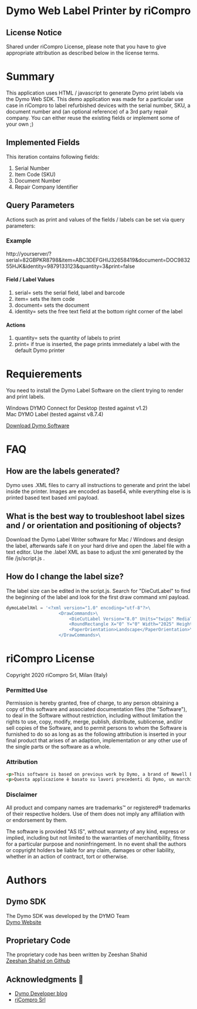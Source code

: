 # Dymo Web Label Printer by riCompro

## License Notice
Shared under riCompro License, please note that you have to give appropriate attribution as described below in the license terms.

# Summary
This application uses HTML / javascript to generate Dymo print labels via the Dymo Web SDK. This demo application was made for a particular use case in riCompro to label refurbished devices with the serial number, SKU, a document number and (an optional reference) of a 3rd party repair company. You can either reuse the existing fields or implement some of your own ;)

## Implemented Fields
This iteration contains following fields: 
1. Serial Number
2. Item Code (SKU)
3. Document Number
4. Repair Company Identifier

## Query Parameters
Actions such as print and values of the fields / labels can be set via query parameters:

### Example
http://yourserver/?serial=82GBPKR8798&item=ABC3DEFGHIJ32658419&document=DOC983255HJK&identity=9879133123&quantity=3&print=false

#### Field / Label Values 

1. serial=		sets the serial field, label and barcode
2. item=		sets the item code
3. document=	sets the document
4. identity=	sets the free text field at the bottom right corner of the label

#### Actions
1. quantity=	sets the quantity of labels to print
1. print=		if true is inserted, the page prints immediately a label with the default Dymo printer

# Requierements 

You need to install the Dymo Label Software on the client trying to render and print labels. 

Windows	DYMO Connect for Desktop (tested against v1.2)  
Mac		DYMO Label (tested against v8.7.4)  
  
[Download Dymo Software](https://www.dymo.com/en-US/dymo-user-guides)  

# FAQ

## How are the labels generated?
Dymo uses .XML files to carry all instructions to generate and print the label inside the printer. Images are encoded as base64, while everything else is is printed based text based xml payload.

## What is the best way to troubleshoot label sizes and / or orientation and positioning of objects?
Download the Dymo Label Writer software for Mac / Windows and design the label, afterwards safe it on your hard drive and open the .label file with a text editor. Use the .label XML as base to adjust the xml generated by the file /js/script.js . 

## How do I change the label size?
The label size can be edited in the script.js. Search for "DieCutLabel" to find the beginning of the label and look for the first draw command xml payload. 

```JavaScript
dymoLabelXml = '<?xml version="1.0" encoding="utf-8"?>\
                	<DrawCommands>\
                		<DieCutLabel Version="8.0" Units="twips" MediaType="Default">\
						<RoundRectangle X="0" Y="0" Width="2025" Height="5020" Rx="270" Ry="270"/>\
						<PaperOrientation>Landscape</PaperOrientation>\
                    </DrawCommands>\
```

# riCompro License

Copyright 2020 riCompro Srl, Milan (Italy)

### Permitted Use
Permission is hereby granted, free of charge, to any person obtaining a copy of this software and associated documentation files (the "Software"), to deal in the Software without restriction, including without limitation the rights to use, copy, modify, merge, publish, distribute, sublicense, and/or sell copies of the Software, and to permit persons to whom the Software is furnished to do so as long as as the following attribution is inserted in your final product that arises of an adaption, implementation or any other use of the single parts or the software as a whole.

### Attribution
```html
<p>This software is based on previous work by Dymo, a brand of Newell Brands Inc., and riCompro. <a href="https://www.ricompro.it/">riCompro buys and sells used and refurbished smartphones, iPhones and MacBook</a>.</p> 
<p>Questa applicazione è basato su lavori precedenti di Dymo, un marchio di Newell Brands Inc., e riCompro. <a href="https://www.ricompro.it/">riCompro acquista e vende smartphone, iPhone e MacBook usati e ricondizionati</a>.</p>
```

### Disclaimer
All product and company names are trademarks™ or registered® trademarks of their respective holders. Use of them does not imply any affiliation with or endorsement by them. 

The software is provided "AS IS", without warranty of any kind, express or implied, including but not limited to the warranties of merchantibility, fitness for a particular purpose and noninfringement. In no event shall the authors or copyright holders be liable for any claim, damages or other liability, whether in an action of contract, tort or otherwise. 

# Authors

## Dymo SDK
The Dymo SDK was developed by the DYMO Team  
[Dymo Website](http://www.dymo.com/en-US)

## Proprietary Code
The proprietary code has been written by Zeeshan Shahid  
[Zeeshan Shahid on Github](https://github.com/xee87)

## Acknowledgments 📢
*  [Dymo Developer blog](https://developers.dymo.com/)
*  [riCompro Srl](https://www.ricompro.it/)
